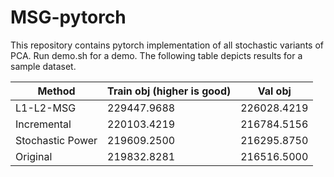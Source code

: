 # MSG-pytorch
  This repository contains pytorch implementation of all stochastic variants of PCA. Run demo.sh for a demo.
  The following table depicts results for a sample dataset. 

| Method | Train obj (higher is good) | Val obj |
| --- | --- | --- |
| L1-L2-MSG | 229447.9688 | 226028.4219 |
| Incremental | 220103.4219 | 216784.5156 |
| Stochastic Power | 219609.2500 | 216295.8750 |
| Original | 219832.8281 | 216516.5000 |
